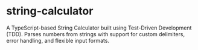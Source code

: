 # string-calculator
A TypeScript-based String Calculator built using Test-Driven Development (TDD). Parses numbers from strings with support for custom delimiters, error handling, and flexible input formats.
